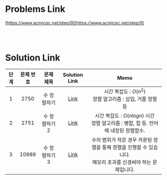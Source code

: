 # Problems Link

[https://www.acmicpc.net/step/9](https://www.acmicpc.net/step/9)

<br><br>

# Solution Link

| 단계 | 문제 번호 |   문제 제목   |              Solution Link               |                                                      Memo                                                      |
| :--: | :-------: | :-----------: | :--------------------------------------: | :------------------------------------------------------------------------------------------------------------: |
|  1   |   2750    |  수 정렬하기  |  [Link](../Solutions/2750_수_정렬하기)   |                         시간 복잡도 : $O(n^2)$ <br> 정렬 알고리즘 : 삽입, 거품 정렬 등                         |
|  2   |   2751    | 수 정렬하기 2 | [Link](../Solutions/2750_수_정렬하기_2)  |            시간 복잡도 : $O(nlogn)$ 시간 <br> 정렬 알고리즘 : 병합, 힙 등. 언어에 내장된 정렬함수.             |
|  3   |   10989   | 수 정렬하기 3 | [Link](../Solutions/10989_수_정렬하기_3) | 수의 범위가 작은 경우 카운팅 정렬을 통해 정렬을 진행할 수 있습니다.<br>메모리 초과를 신경써야 하는 문제입니다. |
